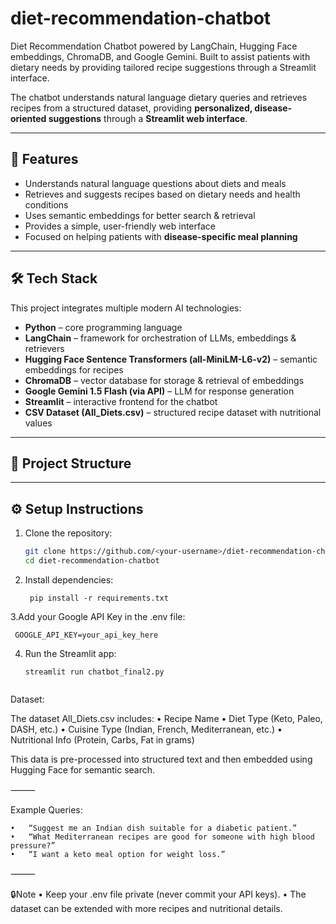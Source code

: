 # diet-recommendation-chatbot
Diet Recommendation Chatbot powered by LangChain, Hugging Face embeddings, ChromaDB, and Google Gemini.   Built to assist patients with dietary needs by providing tailored recipe suggestions through a Streamlit interface.  


The chatbot understands natural language dietary queries and retrieves recipes from a structured dataset, providing **personalized, disease-oriented suggestions** through a **Streamlit web interface**.  

---

## 🚀 Features  
- Understands natural language questions about diets and meals  
- Retrieves and suggests recipes based on dietary needs and health conditions  
- Uses semantic embeddings for better search & retrieval  
- Provides a simple, user-friendly web interface  
- Focused on helping patients with **disease-specific meal planning**  

---

## 🛠️ Tech Stack  
This project integrates multiple modern AI technologies:  

- **Python** – core programming language  
- **LangChain** – framework for orchestration of LLMs, embeddings & retrievers  
- **Hugging Face Sentence Transformers (all-MiniLM-L6-v2)** – semantic embeddings for recipes  
- **ChromaDB** – vector database for storage & retrieval of embeddings  
- **Google Gemini 1.5 Flash (via API)** – LLM for response generation  
- **Streamlit** – interactive frontend for the chatbot  
- **CSV Dataset (All_Diets.csv)** – structured recipe dataset with nutritional values  

---

## 📂 Project Structure  







---

## ⚙️ Setup Instructions  

1. Clone the repository:  
   ```bash
   git clone https://github.com/<your-username>/diet-recommendation-chatbot.git
   cd diet-recommendation-chatbot

2. Install dependencies:
   ```
    pip install -r requirements.txt

3.Add your Google API Key in the .env file:

     GOOGLE_API_KEY=your_api_key_here
     
 4. Run the Streamlit app:
    ```
    streamlit run chatbot_final2.py


Dataset:

The dataset All_Diets.csv includes:
	•	Recipe Name
	•	Diet Type (Keto, Paleo, DASH, etc.)
	•	Cuisine Type (Indian, French, Mediterranean, etc.)
	•	Nutritional Info (Protein, Carbs, Fat in grams)

This data is pre-processed into structured text and then embedded using Hugging Face for semantic search.

⸻

 Example Queries:
 
	•	“Suggest me an Indian dish suitable for a diabetic patient.”
	•	“What Mediterranean recipes are good for someone with high blood pressure?”
	•	“I want a keto meal option for weight loss.”

⸻


🔒Note
	•	Keep your .env file private (never commit your API keys).
	•	The dataset can be extended with more recipes and nutritional details.
